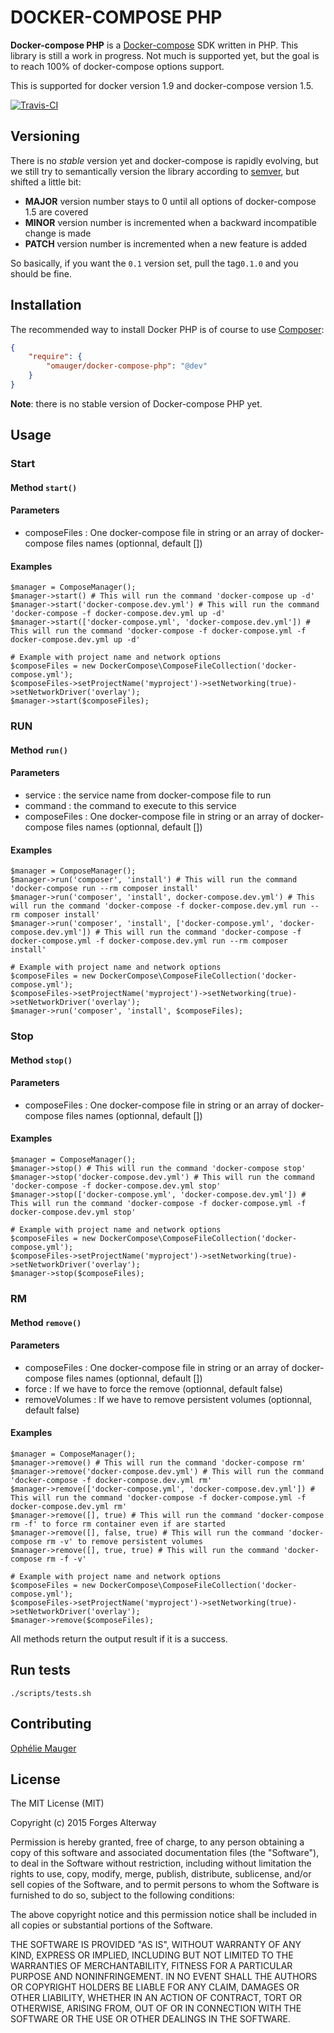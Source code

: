 DOCKER-COMPOSE PHP
==================

**Docker-compose PHP** is a [Docker-compose](https://docs.docker.com/compose/) SDK written in PHP. This library is still a work in progress.
Not much is supported yet, but the goal is to reach 100% of docker-compose options support.

This is supported for docker version 1.9 and docker-compose version 1.5.

[![Travis-CI](https://travis-ci.org/omauger/docker-compose-php.svg?branch=master)](https://travis-ci.org/omauger/docker-compose-php)

Versioning
----------

There is no *stable* version yet and docker-compose is rapidly evolving, but we still try to semantically version the library according to [semver](http://semver.org/), but shifted a little bit:

* **MAJOR** version number stays to 0 until all options of docker-compose 1.5 are covered
* **MINOR** version number is incremented when a backward incompatible change is made
* **PATCH** version number is incremented when a new feature is added

So basically, if you want the `0.1` version set, pull the tag`0.1.0` and you should be fine.

Installation
------------

The recommended way to install Docker PHP is of course to use [Composer](http://getcomposer.org/):

```json
{
    "require": {
        "omauger/docker-compose-php": "@dev"
    }
}
```

**Note**: there is no stable version of Docker-compose PHP yet.

Usage
-----

### Start
#### Method `start()`

#### Parameters
* composeFiles : One docker-compose file in string or an array of docker-compose files names (optionnal, default [])

#### Examples
```
$manager = ComposeManager();
$manager->start() # This will run the command 'docker-compose up -d'
$manager->start('docker-compose.dev.yml') # This will run the command 'docker-compose -f docker-compose.dev.yml up -d'
$manager->start(['docker-compose.yml', 'docker-compose.dev.yml']) # This will run the command 'docker-compose -f docker-compose.yml -f docker-compose.dev.yml up -d'

# Example with project name and network options
$composeFiles = new DockerCompose\ComposeFileCollection('docker-compose.yml');
$composeFiles->setProjectName('myproject')->setNetworking(true)->setNetworkDriver('overlay');
$manager->start($composeFiles);
```

### RUN
#### Method `run()`

#### Parameters
* service : the service name from docker-compose file to run
* command : the command to execute to this service
* composeFiles : One docker-compose file in string or an array of docker-compose files names (optionnal, default [])

#### Examples
```
$manager = ComposeManager();
$manager->run('composer', 'install') # This will run the command 'docker-compose run --rm composer install'
$manager->run('composer', 'install', docker-compose.dev.yml') # This will run the command 'docker-compose -f docker-compose.dev.yml run --rm composer install'
$manager->run('composer', 'install', ['docker-compose.yml', 'docker-compose.dev.yml']) # This will run the command 'docker-compose -f docker-compose.yml -f docker-compose.dev.yml run --rm composer install'

# Example with project name and network options
$composeFiles = new DockerCompose\ComposeFileCollection('docker-compose.yml');
$composeFiles->setProjectName('myproject')->setNetworking(true)->setNetworkDriver('overlay');
$manager->run('composer', 'install', $composeFiles);
```

### Stop
#### Method `stop()`

#### Parameters
* composeFiles : One docker-compose file in string or an array of docker-compose files names (optionnal, default [])

#### Examples
```
$manager = ComposeManager();
$manager->stop() # This will run the command 'docker-compose stop'
$manager->stop('docker-compose.dev.yml') # This will run the command 'docker-compose -f docker-compose.dev.yml stop'
$manager->stop(['docker-compose.yml', 'docker-compose.dev.yml']) # This will run the command 'docker-compose -f docker-compose.yml -f docker-compose.dev.yml stop'

# Example with project name and network options
$composeFiles = new DockerCompose\ComposeFileCollection('docker-compose.yml');
$composeFiles->setProjectName('myproject')->setNetworking(true)->setNetworkDriver('overlay');
$manager->stop($composeFiles);
```

### RM
#### Method `remove()`

#### Parameters
* composeFiles : One docker-compose file in string or an array of docker-compose files names (optionnal, default [])
* force : If we have to force the remove (optionnal, default false)
* removeVolumes : If we have to remove persistent volumes (optionnal, default false)

#### Examples
```
$manager = ComposeManager();
$manager->remove() # This will run the command 'docker-compose rm'
$manager->remove('docker-compose.dev.yml') # This will run the command 'docker-compose -f docker-compose.dev.yml rm'
$manager->remove(['docker-compose.yml', 'docker-compose.dev.yml']) # This will run the command 'docker-compose -f docker-compose.yml -f docker-compose.dev.yml rm'
$manager->remove([], true) # This will run the command 'docker-compose rm -f' to force rm container even if are started
$manager->remove([], false, true) # This will run the command 'docker-compose rm -v' to remove persistent volumes
$manager->remove([], true, true) # This will run the command 'docker-compose rm -f -v'

# Example with project name and network options
$composeFiles = new DockerCompose\ComposeFileCollection('docker-compose.yml');
$composeFiles->setProjectName('myproject')->setNetworking(true)->setNetworkDriver('overlay');
$manager->remove($composeFiles);
```

All methods return the output result if it is a success.

Run tests
---------
```
./scripts/tests.sh
```

Contributing
------------
[Ophélie Mauger](https://github.com/omauger)

License
-------

The MIT License (MIT)

Copyright (c) 2015 Forges Alterway

Permission is hereby granted, free of charge, to any person obtaining a copy
of this software and associated documentation files (the "Software"), to deal
in the Software without restriction, including without limitation the rights
to use, copy, modify, merge, publish, distribute, sublicense, and/or sell
copies of the Software, and to permit persons to whom the Software is
furnished to do so, subject to the following conditions:

The above copyright notice and this permission notice shall be included in all
copies or substantial portions of the Software.

THE SOFTWARE IS PROVIDED "AS IS", WITHOUT WARRANTY OF ANY KIND, EXPRESS OR
IMPLIED, INCLUDING BUT NOT LIMITED TO THE WARRANTIES OF MERCHANTABILITY,
FITNESS FOR A PARTICULAR PURPOSE AND NONINFRINGEMENT. IN NO EVENT SHALL THE
AUTHORS OR COPYRIGHT HOLDERS BE LIABLE FOR ANY CLAIM, DAMAGES OR OTHER
LIABILITY, WHETHER IN AN ACTION OF CONTRACT, TORT OR OTHERWISE, ARISING FROM,
OUT OF OR IN CONNECTION WITH THE SOFTWARE OR THE USE OR OTHER DEALINGS IN THE
SOFTWARE.
